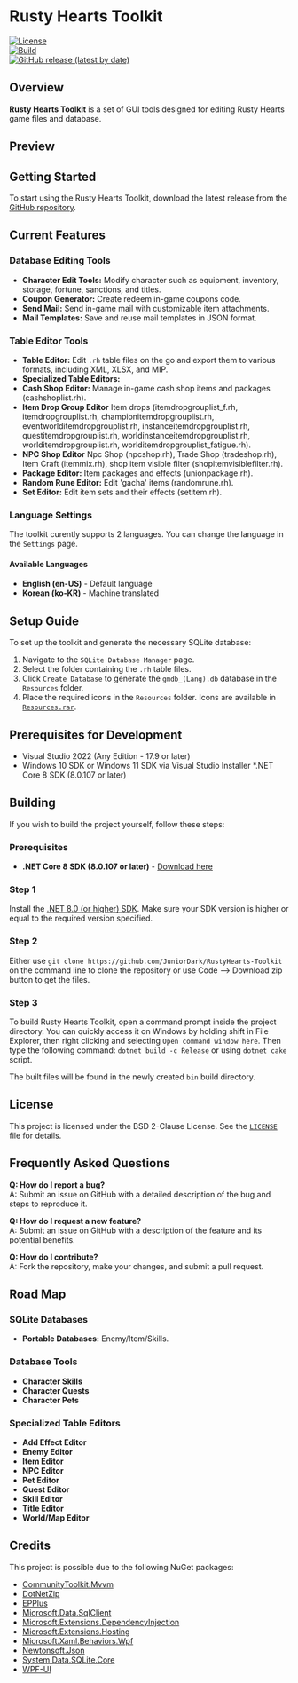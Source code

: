 # Rusty Hearts Toolkit

[![License](https://img.shields.io/github/license/JuniorDark/RustyHearts-Toolkit?color=green)](LICENSE)  
[![Build](https://github.com/JuniorDark/RustyHearts-Toolkit/actions/workflows/build.yml/badge.svg)](https://github.com/JuniorDark/RustyHearts-Toolkit/actions/workflows/build.yml)  
[![GitHub release (latest by date)](https://img.shields.io/github/v/release/JuniorDark/RustyHearts-Toolkit)](https://github.com/JuniorDark/RustyHearts-Toolkit/releases/latest)

## Overview

**Rusty Hearts Toolkit** is a set of GUI tools designed for editing Rusty Hearts game files and database.

## Preview
<!-- Include screenshots later here to provide a visual overview of the toolkit. -->

## Getting Started

To start using the Rusty Hearts Toolkit, download the latest release from the [GitHub repository](https://github.com/JuniorDark/RustyHearts-Toolkit/releases/latest).

## Current Features

### Database Editing Tools
- **Character Edit Tools:** Modify character such as equipment, inventory, storage, fortune, sanctions, and titles.
- **Coupon Generator:** Create redeem in-game coupons code.
- **Send Mail:** Send in-game mail with customizable item attachments.
- **Mail Templates:** Save and reuse mail templates in JSON format.

### Table Editor Tools
- **Table Editor:** Edit `.rh` table files on the go and export them to various formats, including XML, XLSX, and MIP.
- **Specialized Table Editors:**
- **Cash Shop Editor:** Manage in-game cash shop items and packages (cashshoplist.rh).
- **Item Drop Group Editor** Item drops (itemdropgrouplist_f.rh, itemdropgrouplist.rh, championitemdropgrouplist.rh, eventworlditemdropgrouplist.rh, instanceitemdropgrouplist.rh, questitemdropgrouplist.rh, worldinstanceitemdropgrouplist.rh, worlditemdropgrouplist.rh, worlditemdropgrouplist_fatigue.rh).
- **NPC Shop Editor** Npc Shop (npcshop.rh), Trade Shop (tradeshop.rh), Item Craft (itemmix.rh), shop item visible filter (shopitemvisiblefilter.rh).
- **Package Editor:** Item packages and effects (unionpackage.rh).
- **Random Rune Editor:** Edit 'gacha' items (randomrune.rh).
- **Set Editor:** Edit item sets and their effects (setitem.rh).

### Language Settings

The toolkit curently supports 2 languages. You can change the language in the `Settings` page.

#### Available Languages
- **English (en-US)** - Default language
- **Korean (ko-KR)** - Machine translated

## Setup Guide

To set up the toolkit and generate the necessary SQLite database:

1. Navigate to the `SQLite Database Manager` page.
2. Select the folder containing the `.rh` table files.
3. Click `Create Database` to generate the `gmdb_(Lang).db` database in the `Resources` folder.
4. Place the required icons in the `Resources` folder. Icons are available in [`Resources.rar`](Resources.rar).

## Prerequisites for Development
* Visual Studio 2022 (Any Edition - 17.9 or later)
* Windows 10 SDK or Windows 11 SDK via Visual Studio Installer
*.NET Core 8 SDK (8.0.107 or later)

## Building

If you wish to build the project yourself, follow these steps:

### Prerequisites
- **.NET Core 8 SDK (8.0.107 or later)** - [Download here](https://dotnet.microsoft.com/download/dotnet/8.0)

### Step 1

Install the [.NET 8.0 (or higher) SDK](https://dotnet.microsoft.com/download/dotnet/8.0).
Make sure your SDK version is higher or equal to the required version specified. 

### Step 2

Either use `git clone https://github.com/JuniorDark/RustyHearts-Toolkit` on the command line to clone the repository or use Code --> Download zip button to get the files.

### Step 3

To build Rusty Hearts Toolkit, open a command prompt inside the project directory.
You can quickly access it on Windows by holding shift in File Explorer, then right clicking and selecting `Open command window here`.
Then type the following command: `dotnet build -c Release` or using `dotnet cake` script.
 
The built files will be found in the newly created `bin` build directory.

## License

This project is licensed under the BSD 2-Clause License. See the [`LICENSE`](LICENSE) file for details.

## Frequently Asked Questions

**Q: How do I report a bug?**  
A: Submit an issue on GitHub with a detailed description of the bug and steps to reproduce it.

**Q: How do I request a new feature?**  
A: Submit an issue on GitHub with a description of the feature and its potential benefits.

**Q: How do I contribute?**  
A: Fork the repository, make your changes, and submit a pull request.

## Road Map

### SQLite Databases
- **Portable Databases:** Enemy/Item/Skills.

### Database Tools
- **Character Skills**
- **Character Quests**
- **Character Pets**

### Specialized Table Editors
- **Add Effect Editor**
- **Enemy Editor**
- **Item Editor**
- **NPC Editor**
- **Pet Editor**
- **Quest Editor**
- **Skill Editor**
- **Title Editor**
- **World/Map Editor**

## Credits

This project is possible due to the following NuGet packages:

- [CommunityToolkit.Mvvm](https://www.nuget.org/packages/CommunityToolkit.Mvvm)
- [DotNetZip](https://www.nuget.org/packages/dotnetzip)
- [EPPlus](https://www.nuget.org/packages/EPPlus)
- [Microsoft.Data.SqlClient](https://www.nuget.org/packages/Microsoft.Data.SqlClient)
- [Microsoft.Extensions.DependencyInjection](https://www.nuget.org/packages/Microsoft.Extensions.DependencyInjection)
- [Microsoft.Extensions.Hosting](https://www.nuget.org/packages/Microsoft.Extensions.Hosting)
- [Microsoft.Xaml.Behaviors.Wpf](https://www.nuget.org/packages/Microsoft.Xaml.Behaviors.Wpf)
- [Newtonsoft.Json](https://www.nuget.org/packages/Newtonsoft.Json)
- [System.Data.SQLite.Core](https://www.nuget.org/packages/System.Data.SQLite.Core)
- [WPF-UI](https://www.nuget.org/packages/WPF-UI/)